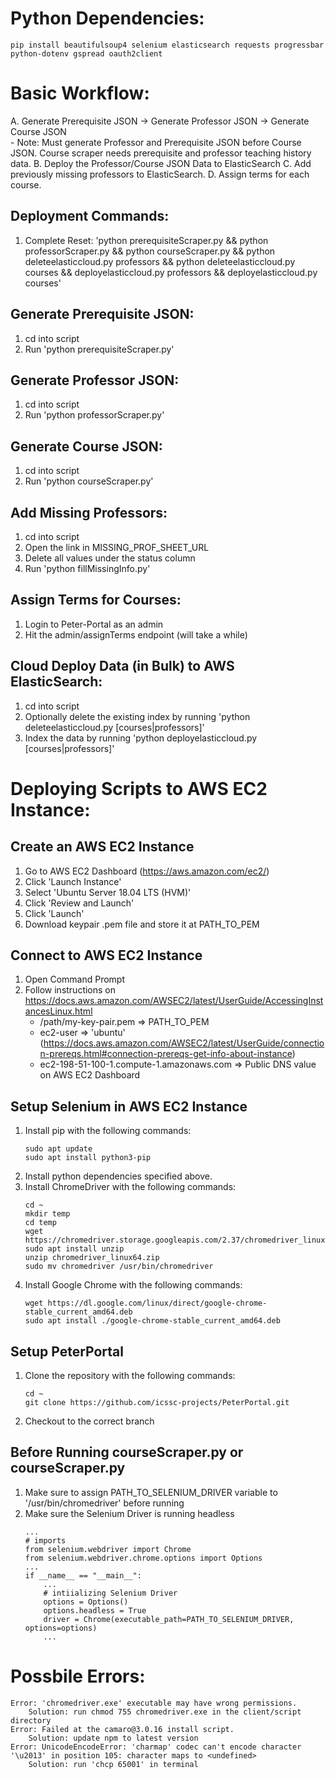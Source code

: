 # Python Dependencies:  
    pip install beautifulsoup4 selenium elasticsearch requests progressbar python-dotenv gspread oauth2client

# Basic Workflow:
A. Generate Prerequisite JSON -> Generate Professor JSON -> Generate Course JSON  
    - Note: Must generate Professor and Prerequisite JSON before Course JSON. Course scraper needs prerequisite and professor teaching history data.
B. Deploy the Professor/Course JSON Data to ElasticSearch
C. Add previously missing professors to ElasticSearch.
D. Assign terms for each course.

## Deployment Commands:
1. Complete Reset: 'python prerequisiteScraper.py && python professorScraper.py && python courseScraper.py && python deleteelasticcloud.py professors && python deleteelasticcloud.py courses && deployelasticcloud.py professors && deployelasticcloud.py courses'

## Generate Prerequisite JSON:
1. cd into script
2. Run 'python prerequisiteScraper.py'

## Generate Professor JSON:
1. cd into script
2. Run 'python professorScraper.py'

## Generate Course JSON:
1. cd into script
2. Run 'python courseScraper.py'

## Add Missing Professors:
1. cd into script
2. Open the link in MISSING_PROF_SHEET_URL
3. Delete all values under the status column
4. Run 'python fillMissingInfo.py'

## Assign Terms for Courses:
1. Login to Peter-Portal as an admin
2. Hit the admin/assignTerms endpoint (will take a while)

## Cloud Deploy Data (in Bulk) to AWS ElasticSearch:  
1. cd into script
2. Optionally delete the existing index by running 'python deleteelasticcloud.py [courses|professors]'
3. Index the data by running 'python deployelasticcloud.py [courses|professors]'

# Deploying Scripts to AWS EC2 Instance:  
## Create an AWS EC2 Instance
1. Go to AWS EC2 Dashboard (https://aws.amazon.com/ec2/)  
2. Click 'Launch Instance'  
3. Select 'Ubuntu Server 18.04 LTS (HVM)'  
4. Click 'Review and Launch'  
5. Click 'Launch'  
6. Download keypair .pem file and store it at PATH_TO_PEM  

## Connect to AWS EC2 Instance
1. Open Command Prompt  
2. Follow instructions on https://docs.aws.amazon.com/AWSEC2/latest/UserGuide/AccessingInstancesLinux.html  
    - /path/my-key-pair.pem => PATH_TO_PEM  
    - ec2-user => 'ubuntu' (https://docs.aws.amazon.com/AWSEC2/latest/UserGuide/connection-prereqs.html#connection-prereqs-get-info-about-instance)  
    - ec2-198-51-100-1.compute-1.amazonaws.com => Public DNS value on AWS EC2 Dashboard  
    
## Setup Selenium in AWS EC2 Instance  
1. Install pip with the following commands:
    ```
    sudo apt update
    sudo apt install python3-pip
    ```
2. Install python dependencies specified above.
3. Install ChromeDriver with the following commands:
    ```
    cd ~
    mkdir temp
    cd temp
    wget https://chromedriver.storage.googleapis.com/2.37/chromedriver_linux64.zip
    sudo apt install unzip
    unzip chromedriver_linux64.zip
    sudo mv chromedriver /usr/bin/chromedriver
    ```
4. Install Google Chrome with the following commands:
    ```
    wget https://dl.google.com/linux/direct/google-chrome-stable_current_amd64.deb
    sudo apt install ./google-chrome-stable_current_amd64.deb
    ```

## Setup PeterPortal  
1. Clone the repository with the following commands:
    ```
    cd ~
    git clone https://github.com/icssc-projects/PeterPortal.git
    ```
2. Checkout to the correct branch

## Before Running courseScraper.py or courseScraper.py
1. Make sure to assign PATH_TO_SELENIUM_DRIVER variable to '/usr/bin/chromedriver' before running
2. Make sure the Selenium Driver is running headless
    ```
    ...
    # imports
    from selenium.webdriver import Chrome
    from selenium.webdriver.chrome.options import Options
    ...
    if __name__ == "__main__":
        ...
        # intiializing Selenium Driver
        options = Options()
        options.headless = True
        driver = Chrome(executable_path=PATH_TO_SELENIUM_DRIVER, options=options)
        ...
    ```

# Possbile Errors:  
    Error: 'chromedriver.exe' executable may have wrong permissions.  
        Solution: run chmod 755 chromedriver.exe in the client/script directory  
    Error: Failed at the camaro@3.0.16 install script.
        Solution: update npm to latest version
    Error: UnicodeEncodeError: 'charmap' codec can't encode character '\u2013' in position 105: character maps to <undefined>
        Solution: run 'chcp 65001' in terminal


